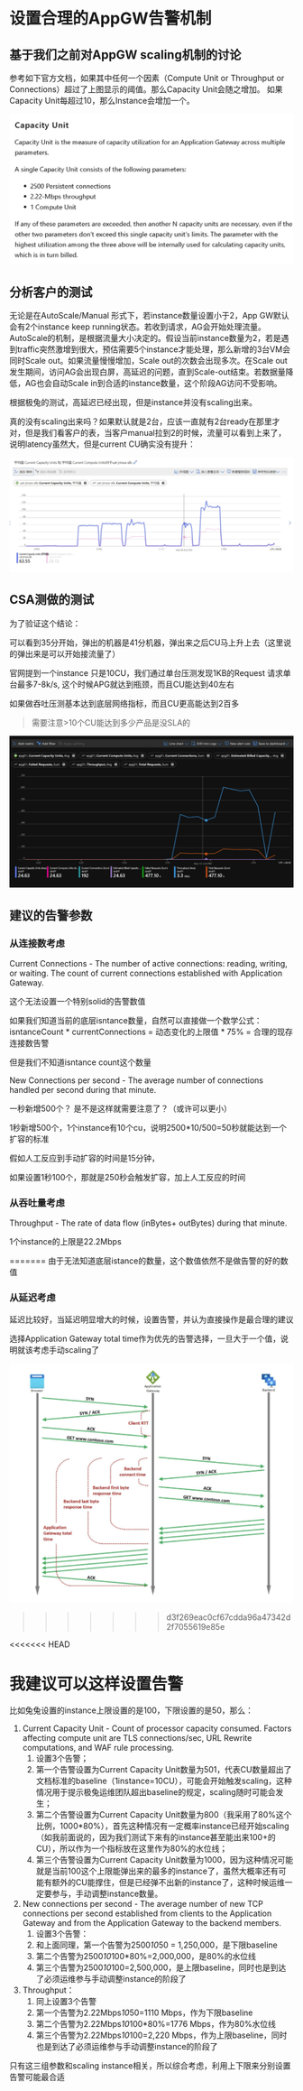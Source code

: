 # 设置合理的AppGW告警机制

## 基于我们之前对AppGW scaling机制的讨论

参考如下官方文档，如果其中任何一个因素（Compute Unit or Throughput or Connections）超过了上图显示的阈值。那么Capacity Unit会随之增加。
如果Capacity Unit每超过10，那么Instance会增加一个。

![img_v3_0290_495fa60a-e5fd-427e-8e8e-f476b75ac65g](./设置合理的AppGW告警机制.assets/img_v3_0290_495fa60a-e5fd-427e-8e8e-f476b75ac65g.jpg)

## 分析客户的测试

无论是在AutoScale/Manual 形式下，若instance数量设置小于2，App GW默认会有2个instance keep running状态。若收到请求，AG会开始处理流量。
AutoScale的机制，是根据流量大小决定的。假设当前instance数量为2，若是遇到traffic突然激增到很大，预估需要5个instance才能处理，那么新增的3台VM会同时Scale out。如果流量慢慢增加，Scale out的次数会出现多次。在Scale out发生期间，访问AG会出现白屏，高延迟的问题，直到Scale-out结束。若数据量降低，AG也会自动Scale in到合适的instance数量，这个阶段AG访问不受影响。

根据极兔的测试，高延迟已经出现，但是instance并没有scaling出来。

​	真的没有scaling出来吗？如果默认就是2台，应该一直就有2台ready在那里才对，但是我们看客户的表，当客户manual拉到2的时候，流量可以看到上来了，说明latency虽然大，但是current CU确实没有提升：

![img_v3_028o_cf277185-5350-4660-b02a-5f3ca9573f2g](./设置合理的AppGW告警机制.assets/img_v3_028o_cf277185-5350-4660-b02a-5f3ca9573f2g.jpg)

## CSA测做的测试

为了验证这个结论：

可以看到35分开始，弹出的机器是41分机器，弹出来之后CU马上升上去（这里说的弹出来是可以开始接流量了）

官网提到一个instance 只是10CU，我们通过单台压测发现1KB的Request 请求单台最多7-8k/s, 这个时候APG就达到瓶颈，而且CU能达到40左右

如果做吞吐压测基本达到底层网络指标，而且CU更高能达到2百多

> 需要注意>10个CU能达到多少产品是没SLA的

![70f202aeea6c8b7360a5daab3b5de79](./设置合理的AppGW告警机制.assets/70f202aeea6c8b7360a5daab3b5de79.jpg)

## 建议的告警参数

### 从连接数考虑

Current Connections - The number of active connections: reading, writing, or waiting. The count of current connections established with Application Gateway.

这个无法设置一个特别solid的告警数值

如果我们知道当前的底层isntance数量，自然可以直接做一个数学公式：isntanceCount * currentConnections = 动态变化的上限值 * 75% = 合理的现存连接数告警

但是我们不知道isntance count这个数量



New Connections per second - The average number of connections handled per second during that minute.

一秒新增500个？ 是不是这样就需要注意了？（或许可以更小）

1秒新增500个，1个instance有10个cu，说明2500*10/500=50秒就能达到一个扩容的标准

假如人工反应到手动扩容的时间是15分钟，

如果设置1秒100个，那就是250秒会触发扩容，加上人工反应的时间

### 从吞吐量考虑

Throughput - The rate of data flow (inBytes+ outBytes) during that minute.

1个instance的上限是22.2Mbps

=======
由于无法知道底层istance的数量，这个数值依然不是做告警的好的数值

### 从延迟考虑

延迟比较好，当延迟明显增大的时候，设置告警，并认为直接操作是最合理的建议

选择Application Gateway total time作为优先的告警选择，一旦大于一个值，说明就该考虑手动scaling了

![image-20240318151618035](./%E8%AE%BE%E7%BD%AE%E5%90%88%E7%90%86%E7%9A%84AppGW%E5%91%8A%E8%AD%A6%E6%9C%BA%E5%88%B6.assets/image-20240318151618035.png)

>>>>>>> d3f269eac0cf67cdda96a47342d2f7055619e85e

<<<<<<< HEAD
# 我建议可以这样设置告警

比如兔兔设置的instance上限设置的是100，下限设置的是50，那么：

1. Current Capacity Unit -  Count of processor capacity consumed. Factors affecting compute unit are TLS connections/sec, URL Rewrite computations, and WAF rule processing. 
   1. 设置3个告警；
   2. 第一个告警设置为Current Capacity Unit数量为501，代表CU数量超出了文档标准的baseline（1instance=10CU），可能会开始触发scaling，这种情况用于提示极兔运维团队超出baseline的规定，scaling随时可能会发生；
   3. 第二个告警设置为Current Capacity Unit数量为800（我采用了80%这个比例，1000*80%），首先这种情况有一定概率instance已经开始scaling（如我前面说的，因为我们测试下来有的instance甚至能出来100+的CU），所以作为一个指标放在这里作为80%的水位线；
   4. 第三个告警设置为Current Capacity Unit数量为1000，因为这种情况可能就是当前100这个上限能弹出来的最多的instance了，虽然大概率还有可能有额外的CU能撑住，但是已经弹不出新的instance了，这种时候运维一定要参与，手动调整instance数量。
2. New connections per second - The average number of new TCP connections per second established from clients to the Application Gateway and from the Application Gateway to the backend members. 
   1. 设置3个告警：
   2. 和上面同理，第一个告警为2500*10*50 = 1,250,000，是下限baseline
   3. 第二个告警为2500*10*100*80%=2,000,000，是80%的水位线
   4. 第三个告警为2500*10*100=2,500,000，是上限baseline，同时也是到达了必须运维参与手动调整instance的阶段了
3. Throughput：
   1. 同上设置3个告警
   2. 第一个告警为2.22Mbps*10*50=1110 Mbps，作为下限baseline
   3. 第二个告警为2.22Mbps*10*100*80%=1776 Mbps，作为80%水位线
   4. 第三个告警为2.22Mbps*10*100=2,220 Mbps，作为上限baseline，同时也是到达了必须运维参与手动调整instance的阶段了



只有这三组参数和scaling instance相关，所以综合考虑，利用上下限来分别设置告警可能最合适
